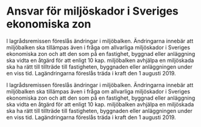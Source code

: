 # Ansvar för miljöskador i Sveriges ekonomiska zon

I lagrådsremissen föreslås ändringar i miljöbalken. Ändringarna innebär att miljöbalken ska tillämpas även i fråga om allvarliga miljöskador i Sveriges ekonomiska zon och att den som på en fastighet, byggnad eller anläggning ska vidta en åtgärd för att enligt 10 kap. miljöbalken avhjälpa en miljöskada ska ha rätt till tillträde till fastigheten, byggnaden eller anläggningen under en viss tid. Lagändringarna föreslås träda i kraft den 1 augusti 2019.

I lagrådsremissen föreslås ändringar i miljöbalken. Ändringarna innebär att miljöbalken ska tillämpas även i fråga om allvarliga miljöskador i Sveriges ekonomiska zon och att den som på en fastighet, byggnad eller anläggning ska vidta en åtgärd för att enligt 10 kap. miljöbalken avhjälpa en miljöskada ska ha rätt till tillträde till fastigheten, byggnaden eller anläggningen under en viss tid. Lagändringarna föreslås träda i kraft den 1 augusti 2019.
